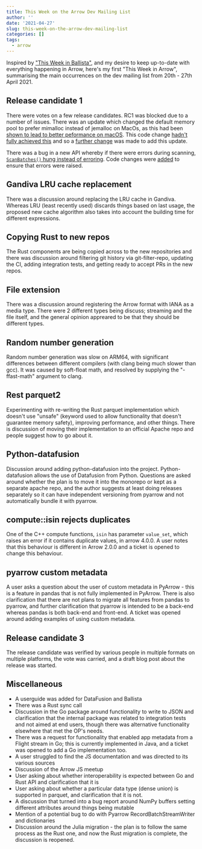```yaml
---
title: This Week on the Arrow Dev Mailing List
author: ''
date: '2021-04-27'
slug: this-week-on-the-arrow-dev-mailing-list
categories: []
tags:
  - arrow
---
```


Inspired by ["This Week in Ballista"](https://ballistacompute.org/this-week-in-ballista/), and my desire to keep up-to-date with everything happening in Arrow, here's my first "This Week in Arrow", summarising the main occurrences on the dev mailing list from 20th - 27th April 2021.

## Release candidate 1

There were votes on a few release candidates.  RC1 was blocked due to a number of issues.  There was an update which changed the default memory pool to prefer mimalloc instead of jemalloc on MacOs, as this had been [shown to lead to better peformance on macOS](https://issues.apache.org/jira/browse/ARROW-12316).  This code change [hadn't fully achieved this](https://issues.apache.org/jira/browse/ARROW-12485) and so a [further change](https://github.com/apache/arrow/pull/10117/files) was made to add this update.

There was a bug in a new API whereby if there were errors during scanning, [`ScanBatches()` hung instead of erroring](https://issues.apache.org/jira/browse/ARROW-12487).  Code changes were [added](https://github.com/apache/arrow/pull/10115/files) to ensure that errors were raised.  

## Gandiva LRU cache replacement

There was a discussion around replacing the LRU cache in Gandiva.  Whereas LRU (least recently used) discards things based on last usage, the proposed new cache algorithm also takes into account the building time for different expressions.  

## Copying Rust to new repos

The Rust components are being copied across to the new repositories and there was discussion around filtering git history via git-filter-repo, updating the CI, adding integration tests, and getting ready to accept PRs in the new repos.

## File extension

There was a discussion around registering the Arrow format with IANA as a media type.  There were 2 different types being discuss; streaming and the file itself, and the general opinion appreared to be that they should be different types.

## Random number generation
Random number generation was slow on ARM64, with significant differences between different compilers (with clang being much slower than gcc).  It was caused by soft-float math, and resolved by supplying the "-ffast-math" argument to clang.

## Rest parquet2

Experimenting with re-writing the Rust parquet implementation which doesn't use "unsafe" (keyword used to allow functionality that doesn't guarantee memory safety), improving performance, and other things.  There is discussion of moving their implementation to an official Apache repo and people suggest how to go about it.

## Python-datafusion
Discussion around adding python-datafusion into the project.  Python-datafusion allows the use of Datafusion from Python.  Questions are asked around whether the plan is to move it into the monorepo or kept as a separate apache repo, and the author suggests at least doing releases separately so it can have independent versioning from pyarrow and not automatically bundle it with pyarrow.

## compute::isin rejects duplicates

One of the C++ compute functions, `isin` has parameter `value_set`, which raises an error if it contains duplicate values, in arrow 4.0.0.  A user notes that this behaviour is different in Arrow 2.0.0 and a ticket is opened to change this behaviour.

## pyarrow custom metadata

A user asks a question about the user of custom metadata in PyArrow - this is a feature in pandas that is not fully implemented in PyArrow.  There is also clarification that there are not plans to migrate all features from pandas to pyarrow, and further clarification that pyarrow is intended to be a back-end whereas pandas is both back-end and front-end.  A ticket was opened around adding examples of using custom metadata.

## Release candidate 3

The release candidate was verified by various people in multiple formats on multiple platforms, the vote was carried, and a draft blog post about the release was started.

## Miscellaneous

- A userguide was added for DataFusion and Ballista
- There was a Rust sync call  
- Discussion in the Go package around functionality to write to JSON and clarification that the internal package was related to integration tests and not aimed at end users, though there was alternative functionality elsewhere that met the OP's needs.
- There was a request for functionality that enabled app metadata from a Flight stream in Go; this is currently implemented in Java, and a ticket was opened to add a Go implementation too.
- A user struggled to find the JS documentation and was directed to its various sources
- Discussion of the Arrow JS meetup
- User asking about whether interoperability is expected between Go and Rust API and clarification that it is
- User asking about whether a particular data type (dense union) is supported in parquet, and clarification that it is not.
- A discussion that turned into a bug report around NumPy buffers setting different attributes around things being mutable 
- Mention of a potential bug to do with Pyarrow RecordBatchStreamWriter and dictionaries
- Discussion around the Julia migration - the plan is to follow the same process as the Rust one, and now the Rust migration is complete, the discussion is reopened.